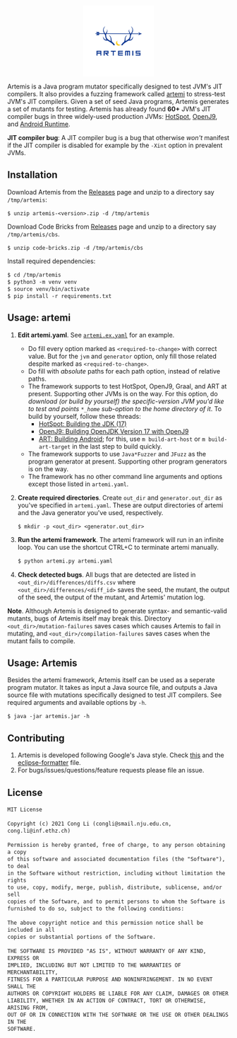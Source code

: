 <!-- TODO Add logo, make public, and release the draft -->

<p align="center">
    <img width="160" alt="logo" align="center" src=".github/artemis.png">
</p>

<!-- <p align="center">
    <a href="https://github.com/test-jitcomp/Artemis/actions" alt="Build status">
        <img src="https://img.shields.io/github/workflow/status/test-jitcomp/Artemis/Build%20and%20archive%20check" />
    </a>
    <a href="https://semver.org" alt="Version">
        <img src="https://img.shields.io/github/v/release/test-jitcomp/Artemis" />
    </a>
    <a href="https://google.github.io/styleguide/javaguide.html" alt="Code style">
        <img src="https://img.shields.io/badge/style-Google-blue" />
    </a>
    <a href="https://opensource.org/licenses/MIT" alt="License">
        <img src="https://img.shields.io/github/license/test-jitcomp/Artemis" />
    </a>
</p>
 -->



Artemis is a Java program mutator specifically designed to test JVM's JIT compilers.
It also provides a fuzzing framework called [artemi](./artemi) to stress-test JVM's JIT compilers.
Given a set of seed Java programs, Artemis generates a set of mutants for testing.
Artemis has already found **60+** JVM's JIT compiler bugs in three widely-used production JVMs:
[HotSpot](https://github.com/openjdk),
[OpenJ9](https://github.com/eclipse-openj9/openj9),
and [Android Runtime](https://android.googlesource.com/platform/art/).

**JIT compiler bug**:
A JIT compiler bug is a bug that otherwise *won't* manifest if the JIT compiler is disabled for example by the `-Xint` option in prevalent JVMs.



## Installation

Download Artemis from the [Releases](https://github.com/test-jitcomp/Artemis/releases) page and unzip to a directory say `/tmp/artemis`:

```
$ unzip artemis-<version>.zip -d /tmp/artemis
```

Download Code Bricks from [Releases](https://github.com/test-jitcomp/Artemis/releases) page and unzip to a directory say `/tmp/artemis/cbs`.

```
$ unzip code-bricks.zip -d /tmp/artemis/cbs
```

Install required dependencies:

```
$ cd /tmp/artemis
$ python3 -m venv venv
$ source venv/bin/activate
$ pip install -r requirements.txt
```



## Usage: artemi

1. **Edit artemi.yaml**. See [`artemi.ex.yaml`](./artemi/artemi.ex.yaml) for an example.
    + Do fill every option marked as `<required-to-change>` with correct value. But for the `jvm` and `generator` option, only fill those related despite marked as `<required-to-change>`.
    + Do fill with *absolute* paths for each path option, instead of relative paths.
    + The framework supports to test HotSpot, OpenJ9, Graal, and ART at present. Supporting other JVMs is on the way. For this option, do *download (or build by yourself) the specific-version JVM you'd like to test and points `*_home` sub-option to the home directory of it*. To build by yourself, follow these threads:
        - [HotSpot: Building the JDK (17)](https://github.com/openjdk/jdk17u-dev/blob/master/doc/building.md)
        - [OpenJ9: Building OpenJDK Version 17  with OpenJ9](https://github.com/eclipse-openj9/openj9/blob/master/doc/build-instructions/Build_Instructions_V17.md)
        - [ART: Building Android](https://source.android.com/docs/setup/build/building); for this, use `m build-art-host` or `m build-art-target` in the last step to build quickly.
    + The framework supports to use `Java*Fuzzer` and `JFuzz` as the program generator at present. Supporting other program generators is on the way.
    + The framework has no other command line arguments and options except those listed in `artemi.yaml`.

2. **Create required directories**. Create `out_dir` and `generator.out_dir` as you've specified in `artemi.yaml`. These are output directories of artemi and the Java generator you've used, respectively.
    ```
    $ mkdir -p <out_dir> <generator.out_dir>
    ```

3. **Run the artemi framework**. The artemi framework will run in an infinite loop. You can use the shortcut CTRL+C to terminate artemi manually.
    ```bash
    $ python artemi.py artemi.yaml
    ```

4. **Check detected bugs**. All bugs that are detected are listed in `<out_dir>/differences/diffs.csv` where `<out_dir>/differences/<diff_id>` saves the seed, the mutant, the output of the seed, the output of the mutant, and Artemis' mutation log.

**Note**. Although Artemis is designed to generate syntax- and semantic-valid mutants, bugs of Artemis itself may break this. Directory `<out_dir>/mutation-failures` saves cases which causes Artemis to fail in mutating, and `<out_dir>/compilation-failures` saves cases when the mutant fails to compile.



## Usage: Artemis

Besides the artemi framework, Artemis itself can be used as a seperate program mutator. It takes as input a Java source file, and outputs a Java source file with mutations specifically designed to test JIT compilers. See required arguments and available options by `-h`.

```
$ java -jar artemis.jar -h
```



## Contributing

1. Artemis is developed following Google's Java style. Check [this](https://google.github.io/styleguide/javaguide.html) and the [eclipse-formatter](./eclipse-formatter.xml) file.
2. For bugs/issues/questions/feature requests please file an issue. 



## License

```
MIT License

Copyright (c) 2021 Cong Li (congli@smail.nju.edu.cn, cong.li@inf.ethz.ch)

Permission is hereby granted, free of charge, to any person obtaining a copy
of this software and associated documentation files (the "Software"), to deal
in the Software without restriction, including without limitation the rights
to use, copy, modify, merge, publish, distribute, sublicense, and/or sell
copies of the Software, and to permit persons to whom the Software is
furnished to do so, subject to the following conditions:

The above copyright notice and this permission notice shall be included in all
copies or substantial portions of the Software.

THE SOFTWARE IS PROVIDED "AS IS", WITHOUT WARRANTY OF ANY KIND, EXPRESS OR
IMPLIED, INCLUDING BUT NOT LIMITED TO THE WARRANTIES OF MERCHANTABILITY,
FITNESS FOR A PARTICULAR PURPOSE AND NONINFRINGEMENT. IN NO EVENT SHALL THE
AUTHORS OR COPYRIGHT HOLDERS BE LIABLE FOR ANY CLAIM, DAMAGES OR OTHER
LIABILITY, WHETHER IN AN ACTION OF CONTRACT, TORT OR OTHERWISE, ARISING FROM,
OUT OF OR IN CONNECTION WITH THE SOFTWARE OR THE USE OR OTHER DEALINGS IN THE
SOFTWARE.
```